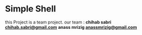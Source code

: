 # Simple Shell
 this Project is a team project.
 our team :
**chihab sabri <chihab.sabri@gmail.com>**
**anass mrizig <anassmrizig@gmail.com>**
